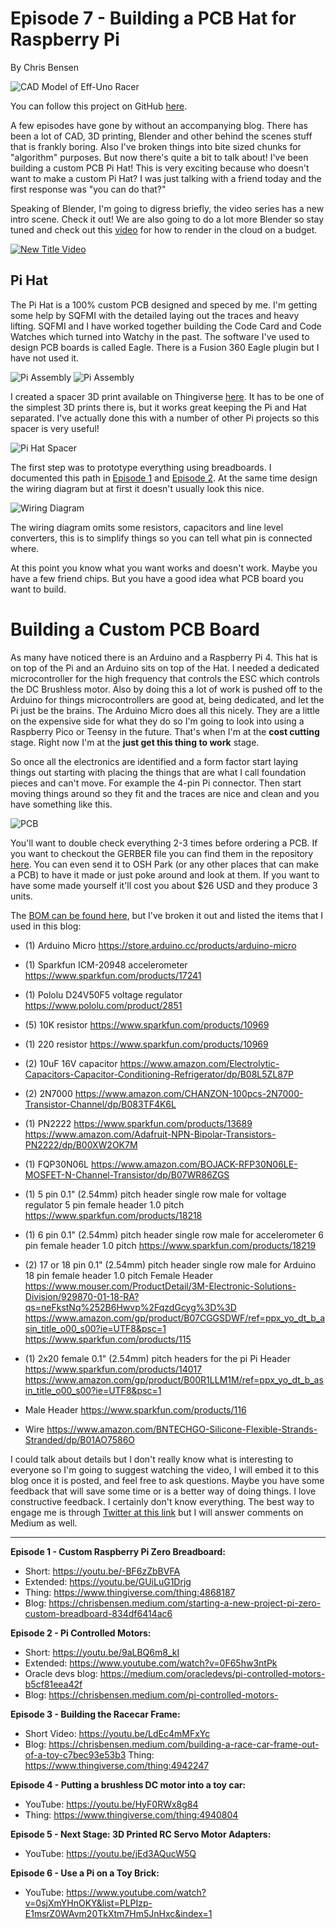 # Episode 7 - Building a PCB Hat for Raspberry Pi

By Chris Bensen

![CAD Model of Eff-Uno Racer](carfront.png)

You can follow this project on GitHub [here](https://github.com/chrisbensen/eff-uno-racer).

A few episodes have gone by without an accompanying blog. There has been a lot of CAD, 3D printing, Blender and other behind the scenes stuff that is frankly boring. Also I've broken things into bite sized chunks for "algorithm" purposes. But now there's quite a bit to talk about! I've been building a custom PCB Pi Hat! This is very exciting because who doesn't want to make a custom Pi Hat? I was just talking with a friend today and the first response was "you can do that?"

Speaking of Blender, I'm going to digress briefly, the video series has a new intro scene. Check it out! We are also going to do a lot more Blender so stay tuned and check out this [video](https://youtu.be/amqxaw2Ujn4) for how to render in the cloud on a budget.

[![New Title Video](titlevideo.png)](https://youtu.be/IOqlX6w6xpg)

## Pi Hat

The Pi Hat is a 100% custom PCB designed and speced by me. I'm getting some help by SQFMI with the detailed laying out the traces and heavy lifting. SQFMI and I have worked together building the Code Card and Code Watches which turned into Watchy in the past. The software I've used to design PCB boards is called Eagle. There is a Fusion 360 Eagle plugin but I have not used it.

![Pi Assembly](pi1.png)
![Pi Assembly](pi2.png)

I created a spacer 3D print available on Thingiverse [here](https://www.thingiverse.com/download:10394744). It has to be one of the simplest 3D prints there is, but it works great keeping the Pi and Hat separated. I've actually done this with a number of other Pi projects so this spacer is very useful!

![Pi Hat Spacer](spacer.png)

The first step was to prototype everything using breadboards. I documented this path in [Episode 1](https://youtu.be/-BF6zZbBVFA) and [Episode 2](https://youtu.be/9aLBQ6m8_kI). At the same time design the wiring diagram but at first it doesn't usually look this nice.

![Wiring Diagram](wiring.png)

The wiring diagram omits some resistors, capacitors and line level converters, this is to simplify things so you can tell what pin is connected where.

At this point you know what you want works and doesn't work. Maybe you have a few friend chips. But you have a good idea what PCB board you want to build.

# Building a Custom PCB Board

As many have noticed there is an Arduino and a Raspberry Pi 4. This hat is on top of the Pi and an Arduino sits on top of the Hat. I needed a dedicated microcontroller for the high frequency that controls the ESC which controls the DC Brushless motor. Also by doing this a lot of work is pushed off to the Arduino for things microcontrollers are good at, being dedicated, and let the Pi just be the brains. The Arduino Micro does all this nicely. They are a little on the expensive side for what they do so I'm going to look into using a Raspberry Pico or Teensy in the future. That's when I'm at the **cost cutting** stage. Right now I'm at the **just get this thing to work** stage.

So once all the electronics are identified and a form factor start laying things out starting with placing the things that are what I call foundation pieces and can't move. For example the 4-pin Pi connector. Then start moving things around so they fit and the traces are nice and clean and you have something like this.

![PCB](pcb.png)

You'll want to double check everything 2-3 times before ordering a PCB. If you want to checkout the GERBER file you can find them in the repository [here](https://github.com/chrisbensen/eff-uno-racer/tree/main/electronics/GERBER). You can even send it to OSH Park (or any other places that can make a PCB) to have it made or just poke around and look at them. If you want to have some made yourself it'll cost you about $26 USD and they produce 3 units.

The [BOM can be found here](https://github.com/oracle-devrel/eff-uno-racer/blob/main/parts/BOM.txt), but I've broken it out and listed the items that I used in this blog:

- (1) Arduino Micro
https://store.arduino.cc/products/arduino-micro

- (1) Sparkfun ICM-20948 accelerometer
https://www.sparkfun.com/products/17241

- (1) Pololu D24V50F5 voltage regulator
https://www.pololu.com/product/2851

- (5) 10K resistor https://www.sparkfun.com/products/10969
- (1) 220 resistor https://www.sparkfun.com/products/10969

- (2) 10uF 16V capacitor
https://www.amazon.com/Electrolytic-Capacitors-Capacitor-Conditioning-Refrigerator/dp/B08L5ZL87P

- (2) 2N7000
https://www.amazon.com/CHANZON-100pcs-2N7000-Transistor-Channel/dp/B083TF4K6L

- (1) PN2222
https://www.sparkfun.com/products/13689
https://www.amazon.com/Adafruit-NPN-Bipolar-Transistors-PN2222/dp/B00XW2OK7M

- (1) FQP30N06L
https://www.amazon.com/BOJACK-RFP30N06LE-MOSFET-N-Channel-Transistor/dp/B07WR86ZGS

- (1) 5 pin 0.1" (2.54mm) pitch header single row male for voltage regulator
5 pin female header 1.0 pitch
https://www.sparkfun.com/products/18218

- (1) 6 pin 0.1" (2.54mm) pitch header single row male for accelerometer
6 pin female header 1.0 pitch
https://www.sparkfun.com/products/18219

- (2) 17 or 18 pin 0.1" (2.54mm) pitch header single row male for Arduino
18 pin female header 1.0 pitch
Female Header
https://www.mouser.com/ProductDetail/3M-Electronic-Solutions-Division/929870-01-18-RA?qs=neFkstNq%252B6Hwvp%2FqzdGcyg%3D%3D
https://www.amazon.com/gp/product/B07CGGSDWF/ref=ppx_yo_dt_b_asin_title_o00_s00?ie=UTF8&psc=1
https://www.sparkfun.com/products/115

- (1) 2x20 female 0.1" (2.54mm) pitch headers for the pi
Pi Header
https://www.sparkfun.com/products/14017
https://www.amazon.com/gp/product/B00R1LLM1M/ref=ppx_yo_dt_b_asin_title_o00_s00?ie=UTF8&psc=1

- Male Header
https://www.sparkfun.com/products/116

- Wire
https://www.amazon.com/BNTECHGO-Silicone-Flexible-Strands-Stranded/dp/B01AO7586O

I could talk about details but I don't really know what is interesting to everyone so I'm going to suggest watching the video, I will embed it to this blog once it is posted, and feel free to ask questions. Maybe you have some feedback that will save some time or is a better way of doing things. I love constructive feedback. I certainly don't know everything. The best way to engage me is through [Twitter at this link](https://twitter.com/chrisbensen) but I will answer comments on Medium as well.

---

__Episode 1 - Custom Raspberry Pi Zero Breadboard:__

- Short: https://youtu.be/-BF6zZbBVFA
- Extended: https://youtu.be/GUiLuG1Drjg
- Thing: https://www.thingiverse.com/thing:4868187
- Blog: https://chrisbensen.medium.com/starting-a-new-project-pi-zero-custom-breadboard-834df6414ac6

__Episode 2 - Pi Controlled Motors:__

- Short: https://youtu.be/9aLBQ6m8_kI
- Extended: https://www.youtube.com/watch?v=0F65hw3ntPk
- Oracle devs blog: https://medium.com/oracledevs/pi-controlled-motors-b5cf81eea42f
- Blog: https://chrisbensen.medium.com/pi-controlled-motors-

__Episode 3  - Building the Racecar Frame:__
- Short Video: https://youtu.be/LdEc4mMFxYc
- Blog: https://chrisbensen.medium.com/building-a-race-car-frame-out-of-a-toy-c7bec93e53b3
Thing: https://www.thingiverse.com/thing:4942247

__Episode 4 - Putting a brushless DC motor into a toy car:__
- YouTube: https://youtu.be/HyF0RWx8g84
- Thing: https://www.thingiverse.com/thing:4940804

__Episode 5 - Next Stage: 3D Printed RC Servo Motor Adapters:__
- YouTube: https://youtu.be/jEd3AQucW5Q

__Episode 6 - Use a Pi on a Toy Brick:__
- YouTube: https://www.youtube.com/watch?v=0sjXmYHnOKY&list=PLPIzp-E1msrZ0WAvm20TkXtm7Hm5JnHxc&index=1
